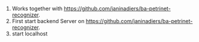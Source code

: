1. Works together with https://github.com/janinadiers/ba-petrinet-recognizer.
2. First start backend Server on https://github.com/janinadiers/ba-petrinet-recognizer.
3. start localhost
